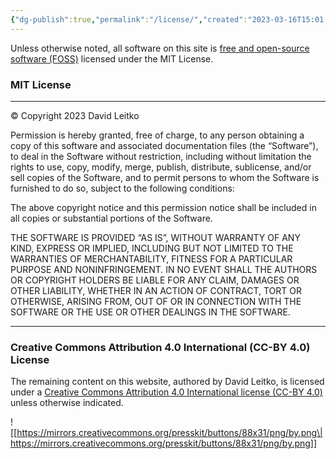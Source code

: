 ```yaml
---
{"dg-publish":true,"permalink":"/license/","created":"2023-03-16T15:01:26.523-04:00","updated":"2023-03-16T15:38:57.068-04:00"}
---
```


Unless otherwise noted, all software on this site is [free and open-source software (FOSS)](https://en.wikipedia.org/wiki/Free_and_open-source_software) licensed under the MIT License.

### MIT License
---

&copy; Copyright 2023 David Leitko

Permission is hereby granted, free of charge, to any person obtaining a copy of this software and associated documentation files (the “Software”), to deal in the Software without restriction, including without limitation the rights to use, copy, modify, merge, publish, distribute, sublicense, and/or sell copies of the Software, and to permit persons to whom the Software is furnished to do so, subject to the following conditions:

The above copyright notice and this permission notice shall be included in all copies or substantial portions of the Software.

THE SOFTWARE IS PROVIDED “AS IS”, WITHOUT WARRANTY OF ANY KIND, EXPRESS OR IMPLIED, INCLUDING BUT NOT LIMITED TO THE WARRANTIES OF MERCHANTABILITY, FITNESS FOR A PARTICULAR PURPOSE AND NONINFRINGEMENT. IN NO EVENT SHALL THE AUTHORS OR COPYRIGHT HOLDERS BE LIABLE FOR ANY CLAIM, DAMAGES OR OTHER LIABILITY, WHETHER IN AN ACTION OF CONTRACT, TORT OR OTHERWISE, ARISING FROM, OUT OF OR IN CONNECTION WITH THE SOFTWARE OR THE USE OR OTHER DEALINGS IN THE SOFTWARE.

---

### Creative Commons Attribution 4.0 International (CC-BY 4.0) License

The remaining content on this website, authored by David Leitko, is licensed under a [Creative Commons Attribution 4.0 International license (CC-BY 4.0)](https://creativecommons.org/licenses/by/4.0/) unless otherwise indicated.

![[https://mirrors.creativecommons.org/presskit/buttons/88x31/png/by.png\|https://mirrors.creativecommons.org/presskit/buttons/88x31/png/by.png]]

